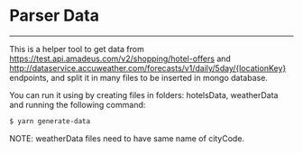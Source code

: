 # Parser Data
---
This is a helper tool to get data from https://test.api.amadeus.com/v2/shopping/hotel-offers and 
http://dataservice.accuweather.com/forecasts/v1/daily/5day/{locationKey} endpoints, and split it in many files to be inserted in mongo database.

You can run it using by creating files in folders: hotelsData, weatherData and running the following command:

```sh
$ yarn generate-data
```

NOTE: weatherData files need to have same name of cityCode.
